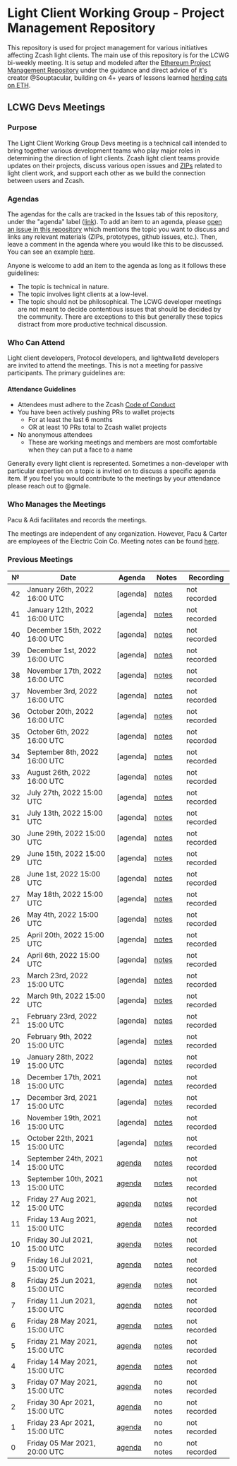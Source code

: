 # Light Client Working Group - Project Management Repository

This repository is used for project management for various initiatives affecting Zcash light clients. The main use of this repository is for the LCWG bi-weekly meeting. It is setup and modeled after the [Ethereum Project Management Repository](https://github.com/ethereum/pm/) under the guidance and direct advice of it's creator @Souptacular, building on 4+ years of lessons learned [herding cats on ETH](https://www.ethereumcatherders.com/).

## LCWG Devs Meetings

### Purpose
The Light Client Working Group Devs meeting is a technical call intended to bring together various development teams who play major roles in determining the direction of light clients. Zcash light client teams provide updates on their projects, discuss various open issues and [ZIPs](https://zips.z.cash/) related to light client work, and support each other as we build the connection between users and Zcash.

### Agendas

The agendas for the calls are tracked in the Issues tab of this repository, under the "agenda" label ([link](https://github.com/zcash/lcwg/issues?q=is%3Aissue+label%3Aagenda+)). To add an item to an agenda, please [open an issue in this repository](https://github.com/zcash/lcwg/issues/new) which mentions the topic you want to discuss and links any relevant materials (ZIPs, prototypes, github issues, etc.). Then, leave a comment in the agenda where you would like this to be discussed. You can see an example [here](https://github.com/ethereum/pm/issues/289#issuecomment-809501046).

Anyone is welcome to add an item to the agenda as long as it follows these guidelines:
- The topic is technical in nature.
- The topic involves light clients at a low-level.
- The topic should not be philosophical. The LCWG developer meetings are not meant to decide contentious issues that should be decided by the community. There are exceptions to this but generally these topics distract from more productive technical discussion.

### Who Can Attend
Light client developers, Protocol developers, and lightwalletd developers are invited to attend the meetings. This is not a meeting for passive participants. The primary guidelines are:
#### Attendance Guidelines
- Attendees must adhere to the Zcash [Code of Conduct](https://electriccoin.co/code-of-conduct/)
- You have been actively pushing PRs to wallet projects
  - For at least the last 6 months
  - OR at least 10 PRs total to Zcash wallet projects
- No anonymous attendees
  - These are working meetings and members are most comfortable when they can put a face to a name
 
Generally every light client is represented. Sometimes a non-developer with particular expertise on a topic is invited on to discuss a specific agenda item. If you feel you would contribute to the meetings by your attendance please reach out to @gmale.

### Who Manages the Meetings
Pacu & Adi facilitates and records the meetings. 

The meetings are independent of any organization. However, Pacu & Carter are employees of the Electric Coin Co. Meeting notes can be found [here](https://docs.google.com/document/d/1dF_Drs56ErV6wJgFmbzpdN-cINshKCsB61D92NS2JDg/edit). 

### Previous Meetings

 №  | Date                             | Agenda        |Notes          | Recording            |
--- | -------------------------------- | -------------- |-------------- | -------------------- |
42 | January 26th, 2022 16:00 UTC| [agenda] | [notes](https://github.com/zcash/lcwg/blob/main/meeting-notes/lcwg-dev-42.md) | not recorded | 
41 | January 12th, 2022 16:00 UTC| [agenda] | [notes](https://github.com/zcash/lcwg/blob/main/meeting-notes/lcwg-dev-41.md) | not recorded | 
40 | December 15th, 2022 16:00 UTC| [agenda] | [notes](https://github.com/zcash/lcwg/blob/main/meeting-notes/lcwg-dev-40.md) | not recorded | 
39 | December 1st, 2022 16:00 UTC| [agenda] | [notes](https://github.com/zcash/lcwg/blob/main/meeting-notes/lcwg-dev-39.md) | not recorded | 
38 | November 17th, 2022 16:00 UTC| [agenda] | [notes](https://github.com/zcash/lcwg/blob/main/meeting-notes/lcwg-dev-38.md) | not recorded | 
37 | November 3rd, 2022 16:00 UTC| [agenda] | [notes](https://github.com/zcash/lcwg/blob/main/meeting-notes/lcwg-dev-37.md) | not recorded | 
36 | October 20th, 2022 16:00 UTC| [agenda] | [notes](https://github.com/zcash/lcwg/blob/main/meeting-notes/lcwg-dev-36.md) | not recorded | 
35 | October 6th, 2022 16:00 UTC| [agenda] | [notes](https://github.com/zcash/lcwg/blob/main/meeting-notes/lcwg-dev-35.md) | not recorded | 
34 | September 8th, 2022 16:00 UTC| [agenda] | [notes](https://github.com/zcash/lcwg/blob/main/meeting-notes/lcwg-dev-34.md) | not recorded | 
33 | August 26th, 2022 16:00 UTC| [agenda] | [notes](https://github.com/zcash/lcwg/blob/main/meeting-notes/lcwg-dev-33.md) | not recorded | 
32 | July 27th, 2022 15:00 UTC| [agenda] | [notes](https://github.com/zcash/lcwg/blob/main/meeting-notes/lcwg-dev-32.md) | not recorded | 
31 | July 13th, 2022 15:00 UTC| [agenda] | [notes](https://github.com/zcash/lcwg/blob/main/meeting-notes/lcwg-dev-31.md) | not recorded | 
30 | June 29th, 2022 15:00 UTC| [agenda] | [notes](https://github.com/zcash/lcwg/blob/main/meeting-notes/lcwg-dev-30.md) | not recorded | 
29 | June 15th, 2022 15:00 UTC| [agenda] | [notes](https://github.com/zcash/lcwg/blob/main/meeting-notes/lcwg-dev-29.md) | not recorded | 
28 | June 1st, 2022 15:00 UTC| [agenda] | [notes](https://github.com/zcash/lcwg/blob/main/meeting-notes/lcwg-dev-28.md) | not recorded | 
27 | May 18th, 2022 15:00 UTC| [agenda] | [notes](https://github.com/zcash/lcwg/blob/main/meeting-notes/lcwg-dev-27.md) | not recorded | 
26 | May 4th, 2022 15:00 UTC| [agenda] | [notes](https://github.com/zcash/lcwg/blob/main/meeting-notes/lcwg-dev-26.md) | not recorded | 
25 | April 20th, 2022 15:00 UTC| [agenda] | [notes](https://github.com/zcash/lcwg/blob/main/meeting-notes/lcwg-dev-25.md) | not recorded | 
24 | April 6th, 2022 15:00 UTC| [agenda] | [notes](https://github.com/zcash/lcwg/blob/main/meeting-notes/lcwg-dev-24.md) | not recorded | 
23 | March 23rd, 2022 15:00 UTC| [agenda] | [notes](https://github.com/zcash/lcwg/blob/main/meeting-notes/lcwg-dev-23.md) | not recorded | 
22 | March 9th, 2022 15:00 UTC| [agenda] | [notes](https://github.com/zcash/lcwg/blob/main/meeting-notes/lcwg-dev-22.md) | not recorded | 
21 | February 23rd, 2022 15:00 UTC| [agenda] | [notes](https://github.com/zcash/lcwg/blob/main/meeting-notes/lcwg-dev-21.md) | not recorded | 
20 | February 9th, 2022 15:00 UTC| [agenda] | [notes](https://github.com/zcash/lcwg/blob/main/meeting-notes/lcwg-dev-20.md) | not recorded | 
19 | January 28th, 2022 15:00 UTC| [agenda] | [notes](https://github.com/zcash/lcwg/blob/main/meeting-notes/lcwg-dev-19.md) | not recorded | 
18 | December 17th, 2021 15:00 UTC| [agenda] | [notes](https://github.com/zcash/lcwg/blob/main/meeting-notes/lcwg-dev-18.md) | not recorded | 
17 | December 3rd, 2021 15:00 UTC| [agenda] | [notes](https://github.com/zcash/lcwg/blob/main/meeting-notes/lcwg-dev-17.md) | not recorded | 
16 | November 19th, 2021 15:00 UTC| [agenda]| [notes](https://github.com/zcash/lcwg/blob/main/meeting-notes/lcwg-dev-16.md) | not recorded | 
15 | October 22th, 2021 15:00 UTC| [agenda] | [notes](https://github.com/zcash/lcwg/blob/main/meeting-notes/lcwg-dev-15.md) | not recorded | 
14 | September 24th, 2021 15:00 UTC| [agenda](https://github.com/zcash/lcwg/issues/25) | [notes](https://github.com/zcash/lcwg/blob/main/meeting-notes/lcwg-dev-14.md) | not recorded | 
13 | September 10th, 2021 15:00 UTC| [agenda](https://github.com/zcash/lcwg/issues/24) | [notes](https://github.com/zcash/lcwg/blob/main/meeting-notes/lcwg-dev-13.md) | not recorded | 
12 | Friday 27 Aug 2021, 15:00 UTC| [agenda](https://github.com/zcash/lcwg/issues/22) | [notes](https://github.com/zcash/lcwg/blob/main/meeting-notes/lcwg-dev-12.md) | not recorded | 
11 | Friday 13 Aug 2021, 15:00 UTC| [agenda](https://github.com/zcash/lcwg/issues/21) | [notes](https://github.com/zcash/lcwg/blob/main/meeting-notes/lcwg-dev-11.md) | not recorded | 
10 | Friday 30 Jul 2021, 15:00 UTC| [agenda](https://github.com/zcash/lcwg/issues/18) | [notes](https://github.com/zcash/lcwg/blob/main/meeting-notes/lcwg-dev-10.md) | not recorded | 
9 | Friday 16 Jul 2021, 15:00 UTC| [agenda](https://github.com/zcash/lcwg/issues/15) | [notes](https://github.com/zcash/lcwg/blob/main/meeting-notes/lcwg-dev-9.md) | not recorded | 
8 | Friday 25 Jun 2021, 15:00 UTC| [agenda](https://github.com/zcash/lcwg/issues/12) | [notes](https://github.com/zcash/lcwg/blob/main/meeting-notes/lcwg-dev-8.md) | not recorded | 
7 | Friday 11 Jun 2021, 15:00 UTC| [agenda](https://github.com/zcash/lcwg/issues/8) | [notes](https://github.com/zcash/lcwg/blob/main/meeting-notes/lcwg-dev-7.md) | not recorded | 
6 | Friday 28 May 2021, 15:00 UTC| [agenda](https://github.com/zcash/lcwg/issues/7) | [notes](https://github.com/zcash/lcwg/blob/main/meeting-notes/lcwg-dev-6.md) | not recorded | 
5 | Friday 21 May 2021, 15:00 UTC| [agenda](https://github.com/zcash/lcwg/issues/6) | [notes](https://github.com/zcash/lcwg/blob/main/meeting-notes/lcwg-dev-5.md) | not recorded | 
4 | Friday 14 May 2021, 15:00 UTC| [agenda](https://github.com/zcash/lcwg/issues/5) | [notes](https://github.com/zcash/lcwg/blob/main/meeting-notes/lcwg-dev-4.md) | not recorded | 
3 | Friday 07 May 2021, 15:00 UTC| [agenda](https://github.com/zcash/lcwg/issues/4) | no notes | not recorded | 
2 | Friday 30 Apr 2021, 15:00 UTC| [agenda](https://github.com/zcash/lcwg/issues/3) | no notes | not recorded | 
1 | Friday 23 Apr 2021, 15:00 UTC| [agenda](https://github.com/zcash/lcwg/issues/2) | no notes | not recorded | 
0 | Friday 05 Mar 2021, 20:00 UTC| [agenda](https://github.com/zcash/lcwg/issues/1) | no notes | not recorded | 
